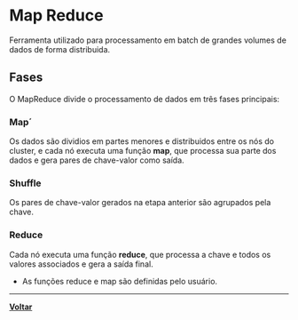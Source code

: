 # Map Reduce

Ferramenta utilizado para processamento em batch de grandes volumes de dados de forma distribuida.

## Fases
O MapReduce divide o processamento de dados em três fases principais:

### Map´
Os dados são dividios em partes menores e distribuidos entre os nós do cluster, e cada nó executa uma função **map**, que processa sua parte dos dados e gera pares de chave-valor como saída.

### Shuffle
Os pares de chave-valor gerados na etapa anterior são agrupados pela chave.

### Reduce
Cada nó executa uma função **reduce**, que processa a chave e todos os valores associados e gera a saída final.

- As funções reduce e map são definidas pelo usuário.

---
**[Voltar](../hadoop.md)**
